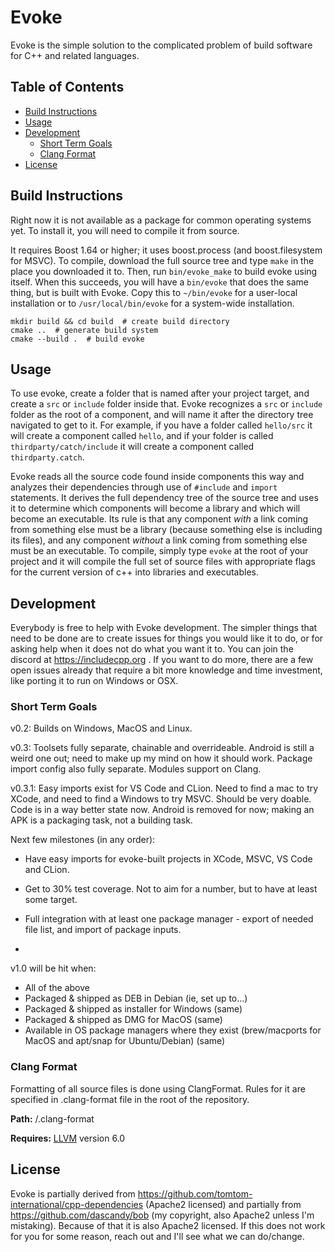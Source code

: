 # Evoke  <!-- omit in toc -->

Evoke is the simple solution to the complicated problem of build software for C++ and related languages.

## Table of Contents  <!-- omit in toc -->

- [Build Instructions](#build-instructions)
- [Usage](#usage)
- [Development](#development)
  - [Short Term Goals](#short-term-goals)
  - [Clang Format](#clang-format)
- [License](#license)

## Build Instructions

Right now it is not available as a package for common operating systems yet. To install it, you will need to compile it from source.

It requires Boost 1.64 or higher; it uses boost.process (and boost.filesystem for MSVC). To compile, download the full source tree and type `make` in the place you downloaded it to. Then, run `bin/evoke_make` to build evoke using itself. When this succeeds, you will have a `bin/evoke` that does the same thing, but is built with Evoke. Copy this to `~/bin/evoke` for a user-local installation or to `/usr/local/bin/evoke` for a system-wide installation.

```console
mkdir build && cd build  # create build directory
cmake ..  # generate build system
cmake --build .  # build evoke
```

## Usage

To use evoke, create a folder that is named after your project target, and create a `src` or `include` folder inside that. Evoke recognizes a `src` or `include` folder as the root of a component, and will name it after the directory tree navigated to get to it. For example, if you have a folder called `hello/src` it will create a component called `hello`, and if your folder is called `thirdparty/catch/include` it will create a component called `thirdparty.catch`.

Evoke reads all the source code found inside components this way and analyzes their dependencies through use of `#include` and `import` statements. It derives the full dependency tree of the source tree and uses it to determine which components will become a library and which will become an executable. Its rule is that any component *with* a link coming from something else must be a library (because something else is including its files), and any component *without* a link coming from something else must be an executable. To compile, simply type `evoke` at the root of your project and it will compile the full set of source files with appropriate flags for the current version of c++ into libraries and executables.

## Development

Everybody is free to help with Evoke development. The simpler things that need to be done are to create issues for things you would like it to do, or for asking help when it does not do what you want it to. You can join the discord at https://includecpp.org . If you want to do more, there are a few open issues already that require a bit more knowledge and time investment, like porting it to run on Windows or OSX.

### Short Term Goals

v0.2: Builds on Windows, MacOS and Linux.

v0.3: Toolsets fully separate, chainable and overrideable. Android is still a weird one out; need to make up my mind on how it should work. Package import config also fully separate. Modules support on Clang.

v0.3.1: Easy imports exist for VS Code and CLion. Need to find a mac to try XCode, and need to find a Windows to try MSVC. Should be very doable. Code is in a way better state now. Android is removed for now; making an APK is a packaging task, not a building task.

Next few milestones (in any order):
- Have easy imports for evoke-built projects in XCode, MSVC, VS Code and CLion.
- Get to 30% test coverage. Not to aim for a number, but to have at least some target.
- Full integration with at least one package manager - export of needed file list, and import of package inputs. 

- 

v1.0 will be hit when:

- All of the above
- Packaged & shipped as DEB in Debian (ie, set up to...)
- Packaged & shipped as installer for Windows (same)
- Packaged & shipped as DMG for MacOS (same)
- Available in OS package managers where they exist (brew/macports for MacOS and apt/snap for Ubuntu/Debian) (same)

### Clang Format

Formatting of all source files is done using ClangFormat. Rules for it are specified in .clang-format file in the root of the repository.

**Path:** /.clang-format

**Requires:** [LLVM](http://llvm.org/) version 6.0

## License

Evoke is partially derived from https://github.com/tomtom-international/cpp-dependencies (Apache2 licensed) and partially from https://github.com/dascandy/bob (my copyright, also Apache2 unless I'm mistaking). Because of that it is also Apache2 licensed. If this does not work for you for some reason, reach out and I'll see what we can do/change.
